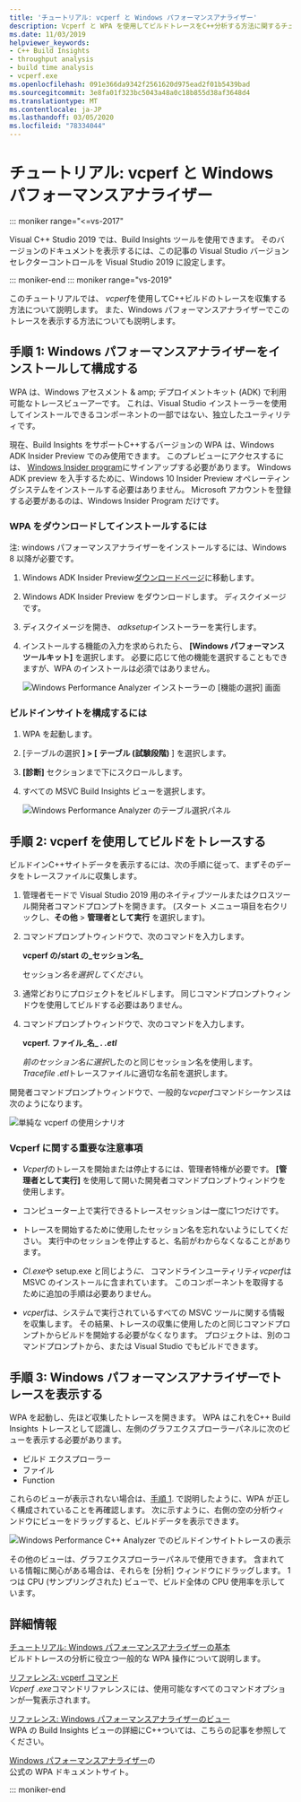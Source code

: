 ```yaml
---
title: 'チュートリアル: vcperf と Windows パフォーマンスアナライザー'
description: Vcperf と WPA を使用してビルドトレースをC++分析する方法に関するチュートリアルです。
ms.date: 11/03/2019
helpviewer_keywords:
- C++ Build Insights
- throughput analysis
- build time analysis
- vcperf.exe
ms.openlocfilehash: 091e366da9342f2561620d975ead2f01b5439bad
ms.sourcegitcommit: 3e8fa01f323bc5043a48a0c18b855d38af3648d4
ms.translationtype: MT
ms.contentlocale: ja-JP
ms.lasthandoff: 03/05/2020
ms.locfileid: "78334044"
---
```

# <a name="tutorial-vcperf-and-windows-performance-analyzer"></a>チュートリアル: vcperf と Windows パフォーマンスアナライザー

::: moniker range="<=vs-2017"

Visual C++ Studio 2019 では、Build Insights ツールを使用できます。 そのバージョンのドキュメントを表示するには、この記事の Visual Studio バージョンセレクターコントロールを Visual Studio 2019 に設定します。

::: moniker-end
::: moniker range="vs-2019"

このチュートリアルでは、 *vcperf*を使用してC++ビルドのトレースを収集する方法について説明します。 また、Windows パフォーマンスアナライザーでこのトレースを表示する方法についても説明します。

## <a name="step-1-install-and-configure-windows-performance-analyzer"></a>手順 1: Windows パフォーマンスアナライザーをインストールして構成する

WPA は、Windows アセスメント & amp; デプロイメントキット (ADK) で利用可能なトレースビューアーです。 これは、Visual Studio インストーラーを使用してインストールできるコンポーネントの一部ではない、独立したユーティリティです。

現在、Build Insights をサポートC++するバージョンの WPA は、Windows ADK Insider Preview でのみ使用できます。 このプレビューにアクセスするには、 [Windows Insider program](https://insider.windows.com)にサインアップする必要があります。 Windows ADK preview を入手するために、Windows 10 Insider Preview オペレーティングシステムをインストールする必要はありません。 Microsoft アカウントを登録する必要があるのは、Windows Insider Program だけです。

### <a name="to-download-and-install-wpa"></a>WPA をダウンロードしてインストールするには

注: windows パフォーマンスアナライザーをインストールするには、Windows 8 以降が必要です。

1. Windows ADK Insider Preview[ダウンロードページ](https://www.microsoft.com/en-us/software-download/windowsinsiderpreviewADK)に移動します。

1. Windows ADK Insider Preview をダウンロードします。 ディスクイメージです。

1. ディスクイメージを開き、 *adksetup*インストーラーを実行します。

1. インストールする機能の入力を求められたら、 **[Windows パフォーマンスツールキット]** を選択します。 必要に応じて他の機能を選択することもできますが、WPA のインストールは必須ではありません。

   ![Windows Performance Analyzer インストーラーの [機能の選択] 画面](media/wpa-installation.png)

### <a name="configuration-steps"></a>ビルドインサイトを構成するには

1. WPA を起動します。

1. [テーブルの選択 **] > [** **テーブル (試験段階)** ] を選択します。

1. **[診断]** セクションまで下にスクロールします。

1. すべての MSVC Build Insights ビューを選択します。

   ![Windows Performance Analyzer のテーブル選択パネル](media/wpa-configuration.png)

## <a name="step-2-trace-your-build-with-vcperfexe"></a>手順 2: vcperf を使用してビルドをトレースする

ビルドインC++サイトデータを表示するには、次の手順に従って、まずそのデータをトレースファイルに収集します。

1. 管理者モードで Visual Studio 2019 用のネイティブツールまたはクロスツール開発者コマンドプロンプトを開きます。 (スタート メニュー項目を右クリックし、**その他** > **管理者として実行** を選択します)。

1. コマンドプロンプトウィンドウで、次のコマンドを入力します。

   **vcperf の/start の_セッション名_**

   セッション*名を選択してください*。

1. 通常どおりにプロジェクトをビルドします。 同じコマンドプロンプトウィンドウを使用してビルドする必要はありません。

1. コマンドプロンプトウィンドウで、次のコマンドを入力します。

   **vcperf. ファイル_名_ _. .etl_**

   *前のセッション名に選択*したのと同じセッション名を使用します。 *Tracefile .etl*トレースファイルに適切な名前を選択します。

開発者コマンドプロンプトウィンドウで、一般的な*vcperf*コマンドシーケンスは次のようになります。

![単純な vcperf の使用シナリオ](media/vcperf-simple-usage.png)

### <a name="important-notes-about-vcperfexe"></a>Vcperf に関する重要な注意事項

- *Vcperf*のトレースを開始または停止するには、管理者特権が必要です。 **[管理者として実行]** を使用して開いた開発者コマンドプロンプトウィンドウを使用します。

- コンピューター上で実行できるトレースセッションは一度に1つだけです。

- トレースを開始するために使用したセッション名を忘れないようにしてください。 実行中のセッションを停止すると、名前がわからなくなることがあります。

- *Cl.exe*や setup.exe と同じよう*に、* コマンドラインユーティリティ*vcperf*は MSVC のインストールに含まれています。 このコンポーネントを取得するために追加の手順は必要ありません。

- *vcperf*は、システムで実行されているすべての MSVC ツールに関する情報を収集します。 その結果、トレースの収集に使用したのと同じコマンドプロンプトからビルドを開始する必要がなくなります。 プロジェクトは、別のコマンドプロンプトから、または Visual Studio でもビルドできます。

## <a name="step-3-view-your-trace-in-windows-performance-analyzer"></a>手順 3: Windows パフォーマンスアナライザーでトレースを表示する

WPA を起動し、先ほど収集したトレースを開きます。 WPA はこれをC++ Build Insights トレースとして認識し、左側のグラフエクスプローラーパネルに次のビューを表示する必要があります。

- ビルド エクスプローラー
- ファイル
- Function

これらのビューが表示されない場合は、[手順 1](#configuration-steps). で説明したように、WPA が正しく構成されていることを再確認します。 次に示すように、右側の空の分析ウィンドウにビューをドラッグすると、ビルドデータを表示できます。

![Windows Performance C++ Analyzer でのビルドインサイトトレースの表示](media/wpa-viewing-trace.gif)

その他のビューは、グラフエクスプローラーパネルで使用できます。 含まれている情報に関心がある場合は、それらを [分析] ウィンドウにドラッグします。 1つは CPU (サンプリングされた) ビューで、ビルド全体の CPU 使用率を示しています。

## <a name="more-information"></a>詳細情報

[チュートリアル: Windows パフォーマンスアナライザーの基本](wpa-basics.md)\
ビルドトレースの分析に役立つ一般的な WPA 操作について説明します。

[リファレンス: vcperf コマンド](/cpp/build-insights/reference/vcperf-commands)\
*Vcperf .exe*コマンドリファレンスには、使用可能なすべてのコマンドオプションが一覧表示されます。

[リファレンス: Windows パフォーマンスアナライザーのビュー](/cpp/build-insights/reference/wpa-views)\
WPA の Build Insights ビューの詳細にC++ついては、こちらの記事を参照してください。

[Windows パフォーマンスアナライザー](/windows-hardware/test/wpt/windows-performance-analyzer)の\
公式の WPA ドキュメントサイト。

::: moniker-end
